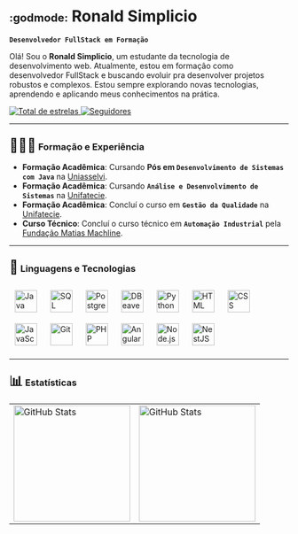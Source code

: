 # <span style="font-size: 20px;">:godmode:</span> **Ronald Simplicio**  
**`Desenvolvedor FullStack em Formação`**

Olá! Sou o **Ronald Simplicio**, um estudante da tecnologia de desenvolvimento web. Atualmente, estou em formação como desenvolvedor FullStack e buscando evoluir pra desenvolver projetos robustos e complexos. Estou sempre explorando novas tecnologias, aprendendo e aplicando meus conhecimentos na prática.

<p align="left">  
    <a href="https://github.com/RonaldGuilhon?tab=repositories&sort=stargazers">
        <img 
            alt="Total de estrelas" 
            title="Total de estrelas GitHub" 
            src="https://custom-icon-badges.demolab.com/github/stars/RonaldGuilhon?color=55960c&style=for-the-badge&labelColor=488207&logo=star&label=estrelas"
        />
    </a>
    <a href="https://github.com/RonaldGuilhon?tab=followers">
        <img 
            alt="Seguidores" 
            title="Me siga no GitHub" 
            src="https://custom-icon-badges.demolab.com/github/followers/RonaldGuilhon?color=236ad3&labelColor=1155ba&style=for-the-badge&logo=github&label=Seguidores&logoColor=white"
        />
    </a>
</p>

---

### <span style="font-size: 1.5em;">👨🏻‍🎓</span> Formação e Experiência 

- **Formação Acadêmica**: Cursando **Pós em `Desenvolvimento de Sistemas com Java`** na [Uniasselvi](https://portal.uniasselvi.com.br).
- **Formação Acadêmica**: Cursando **`Análise e Desenvolvimento de Sistemas`** na [Unifatecie](https://unifatecie.edu.br).
- **Formação Acadêmica**: Concluí o curso em **`Gestão da Qualidade`** na [Unifatecie](https://unifatecie.edu.br).
- **Curso Técnico**: Concluí o curso técnico em **`Automação Industrial`** pela [Fundação Matias Machline](https://www.fundacaomatiasmachline.org.br).

---

### <span style="font-size: 1.5em;">🤖</span> **Linguagens e Tecnologias**

<div align="left">
    <img alt="Java" title="Java" width="40px" src="https://cdn.jsdelivr.net/gh/devicons/devicon/icons/java/java-original.svg" style="margin: 10px"/>
    <img alt="SQL" title="SQL" width="40px" src="https://cdn.jsdelivr.net/gh/devicons/devicon/icons/mysql/mysql-original.svg" style="margin: 10px"/>
    <img alt="PostgreSQL" title="PostgreSQL" width="40px" src="https://cdn.jsdelivr.net/gh/devicons/devicon/icons/postgresql/postgresql-original.svg" style="margin: 10px"/>
    <img alt="DBeaver" title="DBeaver" width="40px" src="https://cdn.jsdelivr.net/gh/devicons/devicon/icons/dbeaver/dbeaver-original.svg" style="margin: 10px"/>
    <img alt="Python" title="Python" width="40px" src="https://cdn.jsdelivr.net/gh/devicons/devicon/icons/python/python-original.svg" style="margin: 10px"/>
    <img alt="HTML" title="HTML" width="40px" src="https://cdn.jsdelivr.net/gh/devicons/devicon/icons/html5/html5-original.svg" style="margin: 10px"/>
    <img alt="CSS" title="CSS" width="40px" src="https://cdn.jsdelivr.net/gh/devicons/devicon/icons/css3/css3-original.svg" style="margin: 10px"/>
    <img alt="JavaScript" title="JavaScript" width="40px" src="https://cdn.jsdelivr.net/gh/devicons/devicon/icons/javascript/javascript-original.svg" style="margin: 10px"/>
    <img alt="Git" title="Git" width="40px" src="https://cdn.jsdelivr.net/gh/devicons/devicon/icons/git/git-original.svg" style="margin: 10px"/>
    <img alt="PHP" title="PHP" width="40px" src="https://cdn.jsdelivr.net/gh/devicons/devicon/icons/php/php-original.svg" style="margin: 10px"/>
    <img alt="Angular" title="Angular" width="40px" src="https://cdn.jsdelivr.net/gh/devicons/devicon/icons/angularjs/angularjs-original.svg" style="margin: 10px"/>
    <img alt="Node.js" title="Node.js" width="40px" src="https://cdn.jsdelivr.net/gh/devicons/devicon/icons/nodejs/nodejs-original.svg" style="margin: 10px"/>
    <img alt="NestJS" title="NestJS" width="40px" src="https://cdn.jsdelivr.net/gh/devicons/devicon/icons/nestjs/nestjs-original.svg" style="margin: 10px"/>
</div>

---

### <span style="font-size: 1.5em;">📊</span> **Estatísticas**

<table style="border-collapse: collapse; border: none;">
  <tr>
    <td style="border: none;">
      <img alt="GitHub Stats" height="210" src="https://github-readme-stats.vercel.app/api?username=RonaldGuilhon&show_icons=true&theme=tokyonight&include_all_commits=true&locale=pt-br" />
    </td>
    <td style="border: none;">
      <img alt="GitHub Stats" height="210" src="https://github-readme-stats.vercel.app/api/top-langs/?username=RonaldGuilhon&theme=tokyonight&layout=compact&custom_title=Tecnologias&langs_count=9" />
    </td>
  </tr>
</table>
